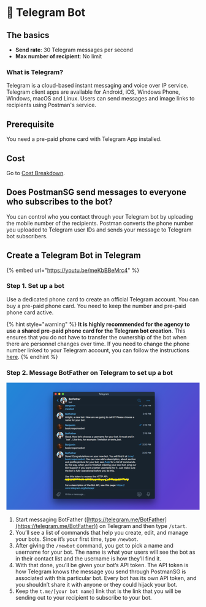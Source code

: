 # 🤖 Telegram Bot

## The basics

* **Send rate**: 30 Telegram messages per second
* **Max number of recipient**: No limit

### What is Telegram?

Telegram is a cloud-based instant messaging and voice over IP service. Telegram client apps are available for Android, iOS, Windows Phone, Windows, macOS and Linux. Users can send messages and image links to recipients using Postman's service.&#x20;

## Prerequisite

You need a pre-paid phone card with Telegram App installed.&#x20;

## Cost

Go to [Cost Breakdown](https://guide.postman.gov.sg/faqs/faq-sender/cost-breakdown).&#x20;

## Does PostmanSG send messages to everyone who subscribes to the bot?

You can control who you contact through your Telegram bot by uploading the mobile number of the recipients. Postman converts the phone number you uploaded to Telegram user IDs and sends your message to Telegram bot subscribers.

## Create a Telegram Bot in Telegram

{% embed url="https://youtu.be/meKbBBeMrc4" %}

### Step 1. Set up a bot

Use a dedicated phone card to create an official Telegram account. You can buy a pre-paid phone card. You need to keep the number and pre-paid phone card active.&#x20;

{% hint style="warning" %}
**It is highly recommended for the agency to use a shared pre-paid phone card for the Telegram bot creation**. This ensures that you do not have to transfer the ownership of the bot when there are personnel changes over time. If you need to change the phone number linked to your Telegram account, you can follow the instructions [here](https://telegram.org/faq#q-how-do-i-change-my-phone-number).&#x20;
{% endhint %}

### Step 2. Message BotFather on Telegram to set up a bot

![](<../../../.gitbook/assets/image (2).png>)

1. Start messaging BotFather ([https://telegram.me/BotFather](https://telegram.me/BotFather)) on Telegram and then type  `/start`.
2. You’ll see a list of commands that help you create, edit, and manage your bots. Since it’s your first time, type `/newbot`.
3. After giving the `/newbot` command, you get to pick a name and username for your bot. The name is what your users will see the bot as in their contact list and the username is how they’ll find it.&#x20;
4. With that done, you’ll be given your bot’s API token. The API token is how Telegram knows the message you send through PostmanSG is associated with this particular bot. Every bot has its own API token, and you shouldn’t share it with anyone or they could hijack your bot.
5. Keep the `t.me/[your bot name]` link that is the link that you will be sending out to your recipient to subscribe to your bot.&#x20;

